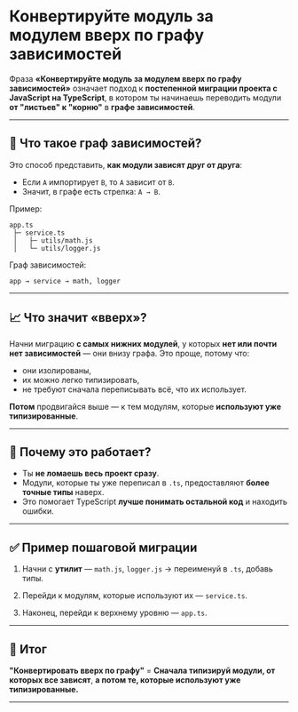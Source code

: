 # Конвертируйте модуль за модулем вверх по графу зависимостей

Фраза **«Конвертируйте модуль за модулем вверх по графу зависимостей»** означает подход к **постепенной миграции проекта с JavaScript на TypeScript**, в котором ты начинаешь переводить модули **от "листьев" к "корню"** в **графе зависимостей**.

---

## 🧠 Что такое граф зависимостей?

Это способ представить, **как модули зависят друг от друга**:

* Если `A` импортирует `B`, то `A` зависит от `B`.
* Значит, в графе есть стрелка: `A → B`.

Пример:

```
app.ts
 ├─ service.ts
 │   ├─ utils/math.js
 │   └─ utils/logger.js
```

Граф зависимостей:

```
app → service → math, logger
```

---

## 📈 Что значит «вверх»?

Начни миграцию **с самых нижних модулей**, у которых **нет или почти нет зависимостей** — они внизу графа. Это проще, потому что:

* они изолированы,
* их можно легко типизировать,
* не требуют сначала переписывать всё, что их использует.

**Потом** продвигайся выше — к тем модулям, которые **используют уже типизированные**.

---

## 🧩 Почему это работает?

* Ты **не ломаешь весь проект сразу**.
* Модули, которые ты уже переписал в `.ts`, предоставляют **более точные типы** наверх.
* Это помогает TypeScript **лучше понимать остальной код** и находить ошибки.

---

## ✅ Пример пошаговой миграции

1. Начни с **утилит** — `math.js`, `logger.js`
   → переименуй в `.ts`, добавь типы.

2. Перейди к модулям, которые используют их — `service.ts`.

3. Наконец, перейди к верхнему уровню — `app.ts`.

---

## 🔁 Итог

**"Конвертировать вверх по графу"** =
**Сначала типизируй модули, от которых все зависят**,
**а потом те, которые используют уже типизированные.**

---

